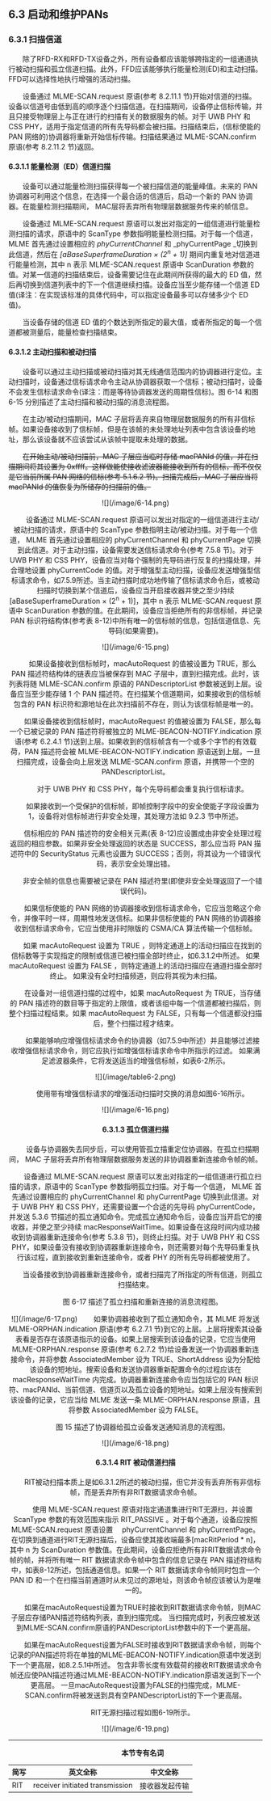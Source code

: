 ## 6.3 启动和维护PANs

### 6.3.1 扫描信道
　　除了RFD-RX和RFD-TX设备之外，所有设备都应该能够跨指定的一组通道执行被动扫描和孤立信道扫描。此外，FFD应该能够执行能量检测(ED)和主动扫描。FFD可以选择性地执行增强的活动扫描。

　　设备通过 MLME-SCAN.request 原语(参考 8.2.11.1 节)开始对信道的扫描。设备以信道号由低到高的顺序逐个扫描信道。在扫描期间，设备停止信标传输，并且只接受物理层上与正在进行的扫描有关的数据服务的帧。对于 UWB PHY 和 CSS PHY，适用于指定信道的所有先导码都会被扫描。扫描结束后，(信标使能的 PAN 网络的)协调器将重新开始信标传输。扫描结果通过 MLME-SCAN.confirm 原语(参考 8.2.11.2 节)返回。

#### 6.3.1.1 能量检测（ED）信道扫描
　　设备可以通过能量检测扫描获得每一个被扫描信道的能量峰值。未来的 PAN 协调器可利用这个信息，在选择一个最合适的信道后，启动一个新的 PAN 协调器。在能量检测扫描期间， MAC层将丢弃所有物理层数据服务传来的帧信息。

　　设备通过 MLME-SCAN.request 原语可以发出对指定的一组信道进行能量检测扫描的请求，原语中的 ScanType 参数指明能量检测扫描。对于每一个信道， MLME 首先通过设置相应的 _phyCurrentChannel_ 和 _phyCurrentPage _切换到此信道，然后在 _[aBaseSuperframeDuration × (2<sup>n</sup> + 1)]_ 期间内重复地对信道进行能量检测，其中 n 表示 MLME-SCAN.request 原语中 ScanDuration 参数的值。对某一信道的扫描结束后，设备需要记住在此期间所获得的最大的 ED 值，然后再切换到信道列表中的下一个信道继续扫描。设备应当至少能存储一个信道 ED 值(译注：在实现该标准的具体代码中，可以指定设备最多可以存储多少个 ED 值)。

　　当设备存储的信道 ED 值的个数达到所指定的最大值，或者所指定的每一个信道都被测量后，能量检查扫描结束。

#### 6.3.1.2 主动扫描和被动扫描
　　设备可以通过主动扫描或被动扫描对其无线通信范围内的协调器进行定位。主动扫描时，设备通过信标请求命令主动从协调器获取一个信标；被动扫描时，设备不会发生信标请求命令(译注：而是等待协调器发送的周期性信标)。图 6-14 和图 6-15 分别描述了主动扫描和被动扫描的消息流程图。

　　在主动/被动扫描期间，MAC 子层将丢弃来自物理层数据服务的所有非信标帧。如果设备接收到了信标帧，但是在该帧的未处理地址列表中包含该设备的地址，那么该设备就不应该尝试从该帧中提取未处理的数据。

　　~~在开始主动/被动扫描前，MAC 子层应当临时存储 macPANId 的值，并在扫描期间将其设置为 0xffff。这样做能使接收滤波器能接收到所有的信标，而不仅仅是它当前所属 PAN 网络的信标(参考 5.1.6.2 节)。扫描完成后，MAC 子层应当将 macPANId 的值恢复为所储存的扫描前的值。~~

<div align=center>![](/image/6-14.png)

　　设备通过 MLME-SCAN.request 原语可以发出对指定的一组信道进行主动/被动扫描的请求，原语中的 ScanType 参数指明主动/被动扫描。对于每一个信道， MLME 首先通过设置相应的 phyCurrentChannel 和 phyCurrentPage 切换到此信道。对于主动扫描，设备需要发送信标请求命令(参考 7.5.8 节)。对于 UWB PHY 和 CSS PHY，设备应当对每个强制的先导码进行反复的扫描处理，并合理地设置 phyCurrentCode 的值。对于增强型主动扫描，设备应发送增强型信标请求命令，如7.5.9所述。当主动扫描时成功地传输了信标请求命令后，或被动扫描时切换到某个信道后，设备应当开启接收器并使之至少持续 [aBaseSuperframeDuration × (2<sup>n</sup> + 1)]，其中 n 表示 MLME-SCAN.request 原语中 ScanDuration 参数的值。在此期间，设备应当拒绝所有的非信标帧，并记录 PAN 标识符结构体(参考表 8-12)中所有唯一的信标帧的信息，包括信道信息、先导码(如果需要)。

<div align=center>![](/image/6-15.png)

　　如果设备接收到信标帧时，macAutoRequest 的值被设置为 TRUE，那么 PAN 描述符结构体的链表应当被保存到 MAC 子层中，直到扫描完成。此时，该列表将随 MLME-SCAN.confirm 原语的 PANDescriptorList 参数被送到上层。设备应当至少能存储 1 个 PAN 描述符。在扫描某个信道期间，如果接收到的信标帧包含的 PAN 标识符和源地址在此次扫描前不存在，则认为该信标帧是唯一的。

　　如果设备接收到信标帧时，macAutoRequest 的值被设置为 FALSE，那么每一个已被记录的 PAN 描述符将被独立的 MLME-BEACON-NOTIFY.indication 原语(参考 6.2.4.1 节)送到上层。如果收到的信标帧含有一个或多个字节的有效载荷，PAN 描述符会被 MLME-BEACON-NOTIFY.indication 原语送到上层。一旦扫描完成，设备会向上层发送 MLME-SCAN.confirm 原语，并携带一个空的 PANDescriptorList。

　　对于 UWB PHY 和 CSS PHY，每个先导码都会重复执行信标请求。

　　如果接收到一个受保护的信标帧，即帧控制字段中的安全使能子字段设置为 1，设备将对信标帧进行非安全处理，其处理方法如 9.2.3 节中所述。

　　信标相应的 PAN 描述符的安全相关元素(表 8-12)应设置成由非安全处理过程返回的相应参数。如果非安全处理返回的状态是 SUCCESS，那么应当将 PAN 描述符中的 SecurityStatus 元素也设置为 SUCCESS；否则，将其设为一个错误代码，表示安全处理出错。

　　非安全帧的信息也需要被记录在 PAN 描述符里(即使非安全处理返回了一个错误代码)。

　　如果信标使能的 PAN 网络的协调器接收到信标请求命令，它应当忽略这个命令，并像平时一样，周期性地发送信标。如果非信标使能的 PAN 网络的协调器接收到信标请求命令，它应当使用非时隙版的 CSMA/CA 算法传输一个信标帧。

　　如果 macAutoRequest 设置为 TRUE ，则特定通道上的活动扫描应在找到的信标数等于实现指定的限制或信道已被扫描全部时终止，如6.3.1.2中所述。 如果 macAutoRequest 设置为 FALSE ，则特定通道上的活动扫描应在通道扫描全部时终止。 如果没有全时扫描频道，则应将其视为未扫描。

　　在设备对一组信道扫描的过程中，如果 macAutoRequest 为 TRUE，当存储的 PAN 描述符的数目等于指定的上限值，或者该组中每一个信道都被扫描后，则整个扫描过程结束。如果 macAutoRequest 为 FALSE，只有每一个信道都没扫描后，整个扫描过程才结束。

　　如果能够响应增强信标请求命令的协调器（如7.5.9中所述）并且能够过滤接收增强信标请求命令，则它应执行如增强信标请求命令中所指示的过滤。 如果满足滤波器条件，它将发送适当的增强信标帧，如表6-2所示。

<div align=center>![](/image/table6-2.png)

　　使用带有增强信标请求的增强活动扫描时交换的消息如图6-16所示。

<div align=center>![](/image/6-16.png)

#### 6.3.1.3 孤立信道扫描
　　设备与协调器失去同步后，可以使用管孤立描重定位协调器。在孤立扫描期间， MAC 子层将丢弃所有物理层数据服务发送的非协调器重新连接命令帧的帧。

　　设备通过 MLME-SCAN.request 原语可以发出对指定的一组信道进行孤立扫描的请求，原语中的 ScanType 参数指明孤立扫描。对于每一个信道， MLME 首先通过设置相应的 phyCurrentChannel 和 phyCurrentPage 切换到此信道。对于 UWB PHY 和 CSS PHY，还需要设置一个合适的先导码 phyCurrentCode，并发送 5.3.6 节描述的孤立通知命令。完成孤立通知命令后，设备应当开启它的接收器，并使之至少持续 macResponseWaitTime。如果设备在这段时间内成功接收到协调器重新连接命令(参考 5.3.8 节)，则终止扫描。对于 UWB PHY 和 CSS PHY，如果设备没有接收到协调器重新连接命令，则还需要对每个先导码重复执行该过程，直到接收到重新连接命令，或者 PHY 的所有先导码都被使用了。

　　当设备接收到协调器重新连接命令，或者扫描完了所指定的所有信道，则孤立扫描结束。

　　图 6-17 描述了孤立扫描和重新连接的消息流程图。

<div align=center>![](/image/6-17.png)
　　如果协调器接收到了孤立通知命令，其 MLME 将发送 MLME-ORPHAN.indication 原语(参考 6.2.7.1 节)到它的上层。上层将搜索其设备表看是否存在该原语指示的设备。如果上层搜索到该设备的记录，它应当使用 MLME-ORPHAN.response 原语(参考 6.2.7.2 节)给设备发送一个协调器重新连接命令，并将参数 AssociatedMember 设为 TRUE、ShortAddress 设为分配给该设备的短地址。搜索设备和发送协调器重新配置命令的过程应该在macResponseWaitTime 内完成。协调器重新连接命令应当包括它的 PAN 标识符、macPANId、当前信道、信道页以及孤立设备的短地址。如果上层没有搜索到该设备的记录，它应当给 MLME 发送一条 MLME-ORPHAN.response 原语，且将参数 AssociatedMember 设为 FALSE。

　　图 15 描述了协调器给孤立设备发送通知消息的流程图。
<div align=center>![](/image/6-18.png)

#### 6.3.1.4 RIT 被动信道扫描
　　RIT被动扫描本质上是如6.3.1.2所述的被动扫描，但它并没有丢弃所有非信标帧，而是丢弃所有非RIT数据请求命令帧。

　　使用 MLME-SCAN.request 原语对指定通道集进行RIT无源扫，并设置 ScanType 参数的有效范围来指示 RIT_PASSIVE 。对于每个通道，设备应按照 MLME-SCAN.request 原语设置 　phyCurrentChannel 和 phyCurrentPage。在切换到通道进行RIT无源扫描后，设备应使其接收端最多[macRitPeriod * n]，其中 n 为 ScanDuration 参数值。在此期间，设备应拒绝所有非RIT数据请求命令帧的帧，并将所有唯一 RIT 数据请求命令帧中包含的信息记录在 PAN 描述符结构中，如表8-12所述，包括通道信息。如果一个 RIT 数据请求命令帧同时包含一个 PAN ID 和一个在扫描当前通道时从未见过的源地址，则该命令帧应该被认为是唯一的。

　　如果在macAutoRequest设置为TRUE时接收到RIT数据请求命令帧，则MAC子层应存储PAN描述符结构列表，直到扫描完成。 当扫描完成时，列表应被发送到MLME-SCAN.confirm原语的PANDescriptorList参数中的下一个更高层。

　　如果在macAutoRequest设置为FALSE时接收到RIT数据请求命令帧，则每个记录的PAN描述符将在单独的MLME-BEACON-NOTIFY.indication原语中发送到下一个更高层，如8.2.5.1中所述。 包含非零长度有效载荷的接收RIT数据请求命令帧还应使PAN描述符通过MLME-BEACON-NOTIFY.indication原语发送到下一个更高层。 一旦macAutoRequest设置为FALSE的扫描完成，MLME-SCAN.confirm将被发送到具有空PANDescriptorList的下一个更高层。

　　RIT无源扫描过程如图6-19所示。

<div align=center>![](/image/6-19.png)



---

　　**本节专有名词**

 简写 | 英文全称 | 中文全称
 ---- | ---- | ----
 RIT | receiver initiated transmission | 接收器发起传输 

